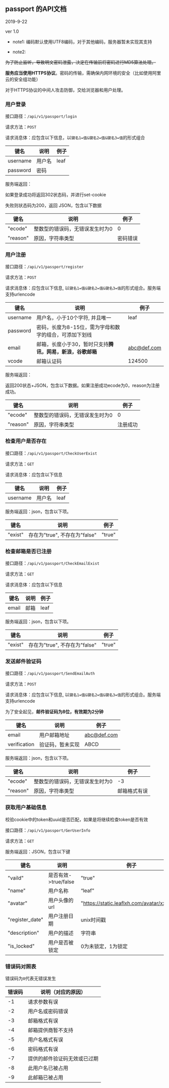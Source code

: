## passport 的API文档

2019-9-22

ver 1.0

- note1:  编码默认使用UTF8编码，对于其他编码，服务器暂未实现其支持

- note2: 

~~为了防止监听，导致明文密码泄露，决定在传输前将密码进行MD5算法处理。~~

**服务应当使用HTTPS协议**。密码的传输，需确保内网环境的安全（比如使用阿里云的安全组功能）

对于HTTPS协议的中间人攻击防御，交给浏览器和用户处理。

### 用户登录

接口路径：`/api/v1/passport/login`

请求方法：`POST`

请求消息体：应包含以下信息，以`键名1=值&键名2=值&键名3=值`的形式组合

| 键名     | 说明   | 例子 |
| -------- | ------ | ---- |
| username | 用户名 | leaf |
| password | 密码   |      |

服务端返回：

如果登录成功将返回302状态码，并进行set-cookie

失败则状态码为200，返回 JSON，包含以下数据

| 键名     | 说明                            | 例子     |
| -------- | ------------------------------- | -------- |
| "ecode"  | 整数型的错误码，无错误发生时为0 | 0        |
| "reason" | 原因，字符串类型                | 密码错误 |

### 用户注册

接口路径：`/api/v1/passport/register`

请求方法：`POST`

请求消息体：应包含以下信息, 以`键名1=值&键名2=值&键名3=值`的形式组合。服务端支持urlencode

| 键名     | 说明 | 例子                            |
| -------- | ---- | ------------------------------- |
| username | 用户名，小于10个字符, 并且唯一 | leaf |
| password | 密码，长度为8-15位，需为字母和数字的组合，可添加下划线 |  |
| email | 邮箱，长度小于30，暂时只支持**腾讯，网易，新浪，谷歌邮箱** | abc@def.com |
| vcode | 邮箱认证码 | 124500 |

服务端返回：

返回200状态+JSON，包含以下数据。如果注册成功ecode为0，reason为注册成功。

| 键名     | 说明                            | 例子     |
| -------- | ------------------------------- | -------- |
| "ecode"  | 整数型的错误码，无错误发生时为0 | 0        |
| "reason" | 原因，字符串类型                | 注册成功 |



### 检查用户是否存在

接口路径：`/api/v1/passport/CheckUserExist`

请求方法：`GET`

请求消息体：应包含以下信息

| 键名     | 说明   | 例子 |
| -------- | ------ | ---- |
| username | 用户名 | leaf |

服务端返回：json，包含以下项。

| 键名    | 说明                          | 例子   |
| ------- | ----------------------------- | ------ |
| "exist" | 存在为"true", 不存在为"false" | "true" |



### 检查邮箱是否已注册

接口路径：`/api/v1/passport/CheckEmailExist`

请求方法：`GET`

请求消息体：应包含以下信息

| 键名  | 说明 | 例子 |
| ----- | ---- | ---- |
| email | 邮箱 | leaf |

服务端返回：json，包含以下项。

| 键名    | 说明                          | 例子   |
| ------- | ----------------------------- | ------ |
| "exist" | 存在为"true", 不存在为"false" | "true" |



### 发送邮件验证码

接口路径：`/api/v1/passport/SendEmailAuth`

请求方法：`POST`

请求消息体：应包含以下信息, 以`键名1=值&键名2=值&键名3=值`的形式组合。服务端支持urlencode

为了安全起见，**邮件验证码为8位，有效期为2分钟**

| 键名         | 说明             | 例子        |
| ------------ | ---------------- | ----------- |
| email        | 用户邮箱地址     | abc@def.com |
| verification | 验证码，暂未实现 | ABCD        |

服务端返回：json，包含以下项。

| 键名     | 说明                            | 例子         |
| -------- | ------------------------------- | ------------ |
| "ecode"  | 整数型的错误码，无错误发生时为0 | -3           |
| "reason" | 原因，字符串类型                | 邮箱格式有误 |

### 获取用户基础信息

校验cookie中的token和uuid是否匹配，如果是将继续检查token是否有效

接口路径：`/api/v1/passport/GerUserInfo`

请求方法：`GET`

服务端返回：JSON，包含以下键

| 键名            | 说明                 | 例子                                         |
| --------------- | -------------------- | -------------------------------------------- |
| "vaild"         | 是否有效->true/false | "true"                                       |
| "name"          | 用户名称             | “leaf"                                       |
| "avatar"        | 用户头像的url        | "https://static.leaflxh.com/avatar/xxxx.jpg" |
| "register_date" | 用户注册日期         | unix时间戳                                   |
| "description"   | 用户的描述           | 字符串                                       |
| "is_locked"     | 用户是否被锁定       | 0为未锁定，1为锁定                           |



### 错误码对照表

错误码为`0`代表无错误发生

| 错误码 | 说明（对应的原因）           |
| ------ | ---------------------------- |
| -1     | 请求参数有误                 |
| -2     | 用户名或密码错误             |
| -3     | 邮箱格式有误                 |
| -4     | 邮箱提供商暂不支持           |
| -5     | 用户名格式有误               |
| -6     | 密码格式有误                 |
| -7     | 提供的邮件验证码无效或已过期 |
| -8     | 此用户名已被占用             |
| -9     | 此邮箱已被占用               |